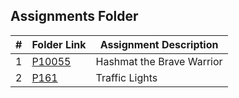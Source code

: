 ##  Assignments Folder

|   #   | Folder Link | Assignment Description |
| :---: | ----------- | ---------------------- |
|   1   |[P10055](https://github.com/asaiahL9/4883-PT-Logan/tree/main/Assignments/P10055)|  Hashmat the Brave Warrior|
|   2   |[P161](https://github.com/asaiahL9/4883-PT-Logan/blob/main/Assignments/P161)|  Traffic Lights|